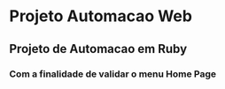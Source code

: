 # Projeto Automacao Web
## Projeto de Automacao em Ruby

### Com a finalidade de validar o menu Home Page
